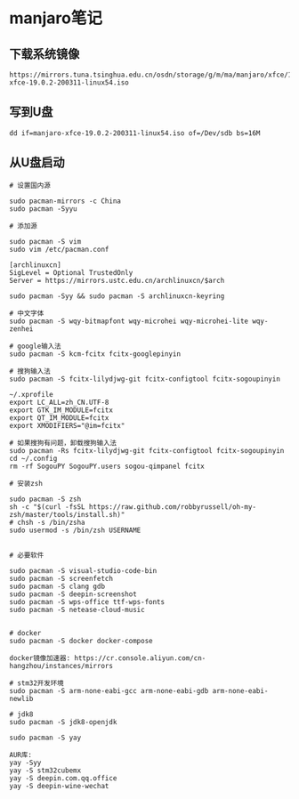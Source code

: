 # manjaro笔记

## 下载系统镜像

    https://mirrors.tuna.tsinghua.edu.cn/osdn/storage/g/m/ma/manjaro/xfce/19.0.2/manjaro-xfce-19.0.2-200311-linux54.iso
    
## 写到U盘

    dd if=manjaro-xfce-19.0.2-200311-linux54.iso of=/Dev/sdb bs=16M
    
## 从U盘启动

    # 设置国内源
    
    sudo pacman-mirrors -c China
    sudo pacman -Syyu

    # 添加源
    
    sudo pacman -S vim
    sudo vim /etc/pacman.conf
    
    [archlinuxcn]
    SigLevel = Optional TrustedOnly
    Server = https://mirrors.ustc.edu.cn/archlinuxcn/$arch
    
    sudo pacman -Syy && sudo pacman -S archlinuxcn-keyring
    
    # 中文字体
    sudo pacman -S wqy-bitmapfont wqy-microhei wqy-microhei-lite wqy-zenhei
    
    # google输入法
    sudo pacman -S kcm-fcitx fcitx-googlepinyin
    
    # 搜狗输入法
    sudo pacman -S fcitx-lilydjwg-git fcitx-configtool fcitx-sogoupinyin
    
    ~/.xprofile
    export LC_ALL=zh_CN.UTF-8
    export GTK_IM_MODULE=fcitx
    export QT_IM_MODULE=fcitx
    export XMODIFIERS="@im=fcitx"
    
    # 如果搜狗有问题，卸载搜狗输入法
    sudo pacman -Rs fcitx-lilydjwg-git fcitx-configtool fcitx-sogoupinyin
    cd ~/.config
    rm -rf SogouPY SogouPY.users sogou-qimpanel fcitx
    
    # 安装zsh
    
    sudo pacman -S zsh
    sh -c "$(curl -fsSL https://raw.github.com/robbyrussell/oh-my-zsh/master/tools/install.sh)"
    # chsh -s /bin/zsha
    sudo usermod -s /bin/zsh USERNAME
    
    
    # 必要软件
    
    sudo pacman -S visual-studio-code-bin
    sudo pacman -S screenfetch
    sudo pacman -S clang gdb
    sudo pacman -S deepin-screenshot
    sudo pacman -S wps-office ttf-wps-fonts
    sudo pacman -S netease-cloud-music

    
    # docker
    sudo pacman -S docker docker-compose
    
    docker镜像加速器: https://cr.console.aliyun.com/cn-hangzhou/instances/mirrors
    
    # stm32开发环境
    sudo pacman -S arm-none-eabi-gcc arm-none-eabi-gdb arm-none-eabi-newlib

    # jdk8
    sudo pacman -S jdk8-openjdk
    
    sudo pacman -S yay
        
    AUR库:
    yay -Syy
    yay -S stm32cubemx
    yay -S deepin.com.qq.office
    yay -S deepin-wine-wechat
    

